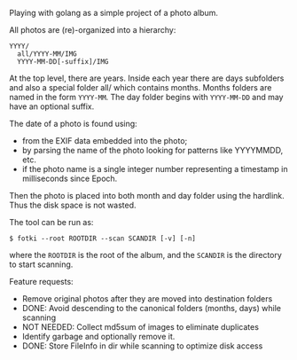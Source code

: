 Playing with golang as a simple project of a photo album.

All photos are (re)-organized into a hierarchy:

```
YYYY/
  all/YYYY-MM/IMG
  YYYY-MM-DD[-suffix]/IMG
```

At the top level, there are years.  Inside each year there are days
subfolders and also a special folder all/ which contains months.
Months folders are named in the form `YYYY-MM`.
The day folder begins with `YYYY-MM-DD` and may have an optional
suffix.

The date of a photo is found using:
  * from the EXIF data embedded into the photo;
  * by parsing the name of the photo looking for patterns like
    YYYYMMDD, etc.
  * if the photo name is a single integer number representing
    a timestamp in milliseconds since Epoch.

Then the photo is placed into both month and day folder using the
hardlink.  Thus the disk space is not wasted.

The tool can be run as:

```
$ fotki --root ROOTDIR --scan SCANDIR [-v] [-n]
```

where the `ROOTDIR` is the root of the album, and the `SCANDIR` is
the directory to start scanning.


Feature requests:
  * Remove original photos after they are moved into destination folders
  * DONE: Avoid descending to the canonical folders (months, days) while scanning
  * NOT NEEDED: Collect md5sum of images to eliminate duplicates
  * Identify garbage and optionally remove it.
  * DONE: Store FileInfo in dir while scanning to optimize disk access
